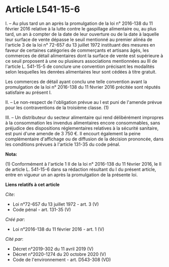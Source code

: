 # Article L541-15-6

I. – Au plus tard un an après la promulgation de la loi n° 2016-138 du 11 février 2016 relative à la lutte contre le
gaspillage alimentaire ou, au plus tard, un an à compter de la date de leur ouverture ou de la date à laquelle leur surface
de vente dépasse le seuil mentionné au premier alinéa de l'article 3 de la loi n° 72-657 du 13 juillet 1972 instituant des
mesures en faveur de certaines catégories de commerçants et artisans âgés, les commerces de détail alimentaires dont la
surface de vente est supérieure à ce seuil proposent à une ou plusieurs associations mentionnées au III de l'article L.
541-15-5 de conclure une convention précisant les modalités selon lesquelles les denrées alimentaires leur sont cédées à
titre gratuit. 

Les commerces de détail ayant conclu une telle convention avant la promulgation de la loi n° 2016-138 du 11 février 2016
précitée sont réputés satisfaire au présent I. 

II. – Le non-respect de l'obligation prévue au I est puni de l'amende prévue pour les contraventions de la troisième classe.
(1) 

III. – Un distributeur du secteur alimentaire qui rend délibérément impropres à la consommation les invendus alimentaires
encore consommables, sans préjudice des dispositions réglementaires relatives à la sécurité sanitaire, est puni d'une amende
de 3 750 €. Il encourt également la peine complémentaire d'affichage ou de diffusion de la décision prononcée, dans les
conditions prévues à l'article 131-35 du code pénal.

**Nota:**

(1) Conformément à l'article 1 II de la loi n° 2016-138 du 11 février 2016, le II de article L. 541-15-6 dans sa rédaction
résultant du I du présent article, entre en vigueur un an après la promulgation de la présente loi.

**Liens relatifs à cet article**

_Cite_:

  - Loi n°72-657 du 13 juillet 1972 - art. 3 (V)
  - Code pénal - art. 131-35 (V)

_Créé par_:

  - Loi n°2016-138 du 11 février 2016 - art. 1 (V)

_Cité par_:

  - Décret n°2019-302 du 11 avril 2019 (V)
  - Décret n°2020-1274 du 20 octobre 2020 (V)
  - Code de l'environnement - art. D543-308 (VD)
